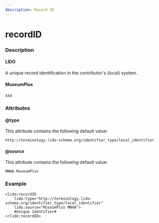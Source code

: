 ```yaml
---
description: Record ID
---
```


# recordID

### Description

#### LIDO

A unique record identification in the contributor's \(local\) system.

#### MuseumPlus

xxx

### Attributes

#### @type

This attribute contains the following default value:

`http://terminology.lido-schema.org/identifier_type/local_identifier`

#### @source

This attribute contains the following default value:

`MNHA MuseumPlus`

### Example

```markup
<lido:recordID
    lido:type="http://terminology.lido-schema.org/identifier_type/local_identifier"
    lido:source="MuseumPlus MNHA">
    #Unique Identifier#
</lido:recordID>
```

